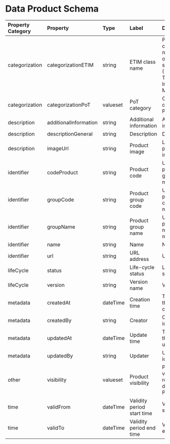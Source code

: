 # Data Product Schema

| Property Category | Property | Type | Label | Description |
| :--- | :--- | :--- | :--- | :--- |
| categorization | categorizationETIM | string | ETIM class name | Product category name based on ETIM standard ((European Technical Information Model). |
| categorization | categorizationPoT | valueset | PoT category | Categorization class name in PoT standard. |
| description | additionalInformation | string | Additional information | Additional information. |
| description | descriptionGeneral | string | Description | Description. |
| description | imageUrl | string | Product image | Link to product image. |
| identifier | codeProduct | string | Product code | Unique product code given by manufacturer. |
| identifier | groupCode | string | Product group code | Unique product group code given by manufacturer. |
| identifier | groupName | string | Product group name | Unique product group name given by manufacturer. |
| identifier | name | string | Name | Name.
| identifier | url | string | URL address | URL address. |
| lifeCycle | status | string | Life-cycle status | Life-cycle status.
| lifeCycle | version | string | Version name | Version name. |
| metadata | createdAt | dateTime | Creation time | Time when the data is created.
| metadata | createdBy | string | Creator | Creator of and identity. |
| metadata | updatedAt | dateTime | Update time | Time when the data is updated. |
| metadata | updatedBy | string | Updater | Updater of an identity. |
| other | visibility | valueset | Product visibility | Product visibility restriction defined by PoT. |
| time | validFrom | dateTime | Validity period start time | Validity period start time. |
| time | validTo | dateTime | Validity period end time | Validity period end time. |